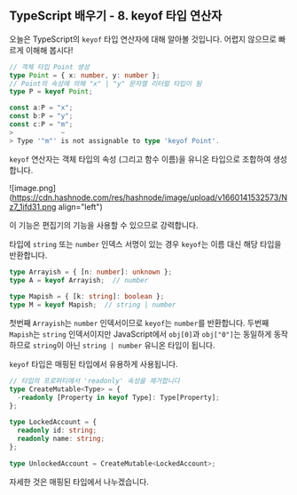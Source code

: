 ## TypeScript 배우기 - 8. keyof 타입 연산자

오늘은 TypeScript의 `keyof` 타입 연산자에 대해 알아볼 것입니다. 어렵지 않으므로 빠르게 이해해 봅시다!

```typescript
// 객체 타입 Point 생성
type Point = { x: number, y: number };
// Point의 속성에 의해 "x" | "y" 문자열 리터럴 타입이 됨
type P = keyof Point;

const a:P = "x";
const b:P = "y";
const c:P = "m";
>            ~ 
> Type '"m"' is not assignable to type 'keyof Point'.
```

`keyof` 연산자는 객체 타입의  속성 (그리고 함수 이름)을 유니온 타입으로 조합하여 생성합니다.

![image.png](https://cdn.hashnode.com/res/hashnode/image/upload/v1660141532573/Nz7_1ifd31.png align="left")

이 기능은 편집기의 기능을 사용할 수 있으므로 강력합니다. 

타입에 `string` 또는 `number` 인덱스 서명이 있는 경우 `keyof`는 이름 대신 해당 타입을 반환합니다.

```typescript
type Arrayish = { [n: number]: unknown };
type A = keyof Arrayish;  // number
    
type Mapish = { [k: string]: boolean };
type M = keyof Mapish;  // string | number
```

첫번째 `Arrayish`는 `number` 인덱서이므로 `keyof`는 `number`를 반환합니다.
두번째 `Mapish`는 `string` 인덱서이지만 JavaScript에서 `obj[0]`과 `obj["0"]`는 동일하게 동작하므로 `string`이 아닌 `string | number` 유니온 타입이 됩니다.

`keyof` 타입은 매핑된 타입에서 유용하게 사용됩니다.

```typescript
// 타입의 프로퍼티에서 'readonly' 속성을 제거합니다
type CreateMutable<Type> = {
  -readonly [Property in keyof Type]: Type[Property];
};
 
type LockedAccount = {
  readonly id: string;
  readonly name: string;
};
 
type UnlockedAccount = CreateMutable<LockedAccount>;
```

자세한 것은 매핑된 타입에서 나누겠습니다.
